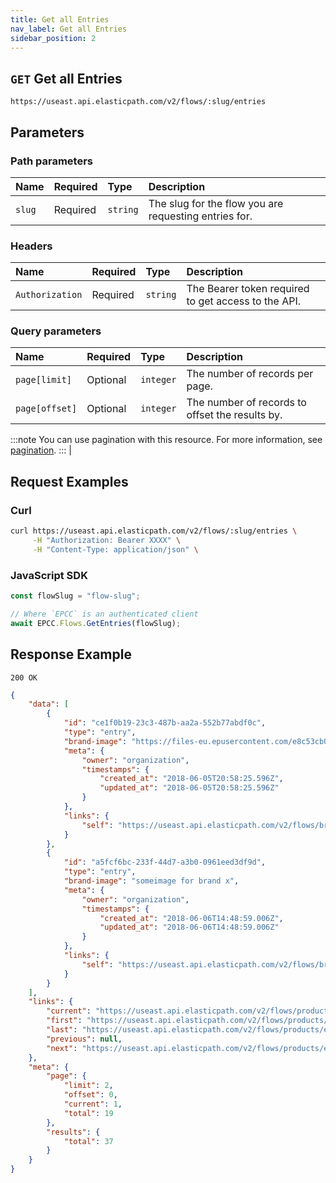 ```yaml
---
title: Get all Entries
nav_label: Get all Entries
sidebar_position: 2
---
```


## `GET` Get all Entries

```http
https://useast.api.elasticpath.com/v2/flows/:slug/entries
```

## Parameters

### Path parameters

| Name   | Required | Type     | Description                                   |
|:-------|:---------|:---------|:----------------------------------------------|
| `slug` | Required | `string` | The slug for the flow you are requesting entries for. |

### Headers

| Name            | Required | Type     | Description                          |
|:----------------|:---------|:---------|:-------------------------------------|
| `Authorization` | Required | `string` | The Bearer token required to get access to the API. |

### Query parameters

| Name     | Required | Type     | Description                                                                                                   |
|:---------|:---------|:---------|:--------------------------------------------------------------------------------------------------------------|
| `page[limit]`  | Optional | `integer` | The number of records per page.                                                                                         |
| `page[offset]` | Optional | `integer` | The number of records to offset the results by.     

:::note
You can use pagination with this resource. For more information, see [pagination](/docs/commerce-cloud/api-overview/pagination).
:::                                                                    |

## Request Examples

### Curl

```bash
curl https://useast.api.elasticpath.com/v2/flows/:slug/entries \
     -H "Authorization: Bearer XXXX" \
     -H "Content-Type: application/json" \
```

### JavaScript SDK

```javascript
const flowSlug = "flow-slug";

// Where `EPCC` is an authenticated client
await EPCC.Flows.GetEntries(flowSlug);
```

## Response Example

`200 OK`

```json
{
    "data": [
        {
            "id": "ce1f0b19-23c3-487b-aa2a-552b77abdf0c",
            "type": "entry",
            "brand-image": "https://files-eu.epusercontent.com/e8c53cb0-120d-4ea5-8941-ce74dec06038/61118f21-14a2-466c-a84b-c30b1f900cf9.png",
            "meta": {
                "owner": "organization",
                "timestamps": {
                    "created_at": "2018-06-05T20:58:25.596Z",
                    "updated_at": "2018-06-05T20:58:25.596Z"
                }
            },
            "links": {
                "self": "https://useast.api.elasticpath.com/v2/flows/brands/entries/ce1f0b19-23c3-487b-aa2a-552b77abdf0c"
            }
        },
        {
            "id": "a5fcf6bc-233f-44d7-a3b0-0961eed3df9d",
            "type": "entry",
            "brand-image": "someimage for brand x",
            "meta": {
                "owner": "organization",
                "timestamps": {
                    "created_at": "2018-06-06T14:48:59.006Z",
                    "updated_at": "2018-06-06T14:48:59.006Z"
                }
            },
            "links": {
                "self": "https://useast.api.elasticpath.com/v2/flows/brands/entries/a5fcf6bc-233f-44d7-a3b0-0961eed3df9d"
            }
        }
    ],
    "links": {
        "current": "https://useast.api.elasticpath.com/v2/flows/products/entries?page[limit]=2&page[offset]=0",
        "first": "https://useast.api.elasticpath.com/v2/flows/products/entries?page[limit]=2&page[offset]=0",
        "last": "https://useast.api.elasticpath.com/v2/flows/products/entries?page[limit]=2&page[offset]=36",
        "previous": null,
        "next": "https://useast.api.elasticpath.com/v2/flows/products/entries?page[limit]=2&page[offset]=2"
    },
    "meta": {
        "page": {
            "limit": 2,
            "offset": 0,
            "current": 1,
            "total": 19
        },
        "results": {
            "total": 37
        }
    }
}
```
